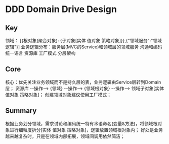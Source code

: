 # DDD Domain Drive Design

## Key
领域： [{根对象(聚合对象): {子对象[实体 值对象 策略对象]}},{"领域服务":"领域逻辑"}]
业务逻辑分布：服务层(MVC的Service)和领域层的领域服务
沟通和编码统一语言
资源库 
工厂模式
分层架构

## Core
核心：优先关注业务领域而不是持久层的表，业务逻辑由Service层转到Domain层；
资源库 --操作--> {领域} --操作--> {领域根对象} --操作--> 领域子对象[实体 值对象 策略对象]； 
创建领域对象建议使用工厂模式；

## Summary
根据业务划分领域，需求讨论和编码统一特有术语命名(变量&方法)，将领域根对象进行细粒度拆分[实体 值对象 策略对象]，逻辑放置领域根对象内；
好处是业务越来越复杂时，只是在领域内部拓展，领域间调用依然简洁；

